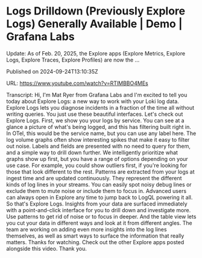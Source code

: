 # Logs Drilldown (Previously Explore Logs) Generally Available | Demo | Grafana Labs

Update: As of Feb. 20, 2025, the Explore apps (Explore Metrics, Explore Logs, Explore Traces, Explore Profiles) are now the ...

Published on 2024-09-24T13:10:35Z

URL: https://www.youtube.com/watch?v=RTlMBBO4MEs

Transcript: Hi, I'm Mat Ryer from Grafana Labs and I'm
excited to tell you today about Explore Logs: a new way to work
with your Loki log data. Explore Logs lets you diagnose incidents
in a fraction of the time all without writing queries. You just use
these beautiful interfaces. Let's check out Explore Logs. First,
we show you your logs by service. You can see at a glance a
picture of what's being logged, and this has filtering
built right in. In OTel, this would be the service name,
but you can use any label here. The log volume graphs often
show interesting spikes
that make it easy to filter out noise. Labels and fields are
presented with no need to query for them, and a simple way to drill down further. We intelligently prioritize
what graphs show up first, but you have a range of options
depending on your use case. For example, you could show outliers first, if you're looking for those
that look different to the rest. Patterns are extracted from your
logs at ingest time and are updated continuously. They represent the different
kinds of log lines in your streams. You can easily spot noisy debug lines
or exclude them to mute noise or include them to focus in. Advanced users can always open in
Explore any time to jump back to LogQL powering it all. So that's Explore Logs. Insights from your data are surfaced
immediately with a point-and-click interface for you to drill
down and investigate more. Use patterns to get rid of
noise or to focus in deeper. And the table view lets you cut your data
in different ways and look at it from different angles. The team are working on adding even more
insights into the log lines themselves, as well as smart ways to surface
the information that really matters. Thanks for watching. Check out the other Explore apps
posted alongside this video. Thank you.

